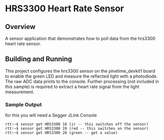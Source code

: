 # HRS3300 Heart Rate Sensor

## Overview

A sensor application that demonstrates how to poll data from the hrs3300 heart
rate sensor.

## Building and Running

This project configures the hrs3300 sensor on the pinetime_devkit1 board to
enable the green LED and measure the reflected light with a photodiode. The raw
ADC data prints to the console. Further processing (not included in this
sample) is required to extract a heart rate signal from the light measurement.

### Sample Output

for this you will need a Segger JLink Console

```
rtt:~$ sensor get HRS3300 18 (ir -- this switches off the sensor)
rtt:~$ sensor get HRS3300 19 (red -- this switches on the sensor)
rtt:~$ sensor get HRS3300 20 (green -- get a value)
```
